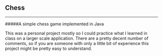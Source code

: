 Chess
-----
-----

#####A simple chess game implemented in Java

This was a personal project mostly so I could practice what I learned in class on a larger scale application. There are a pretty decent number of comments, so if you are someone with only a little bit of experience this project might be pretty easy to understand.
 
